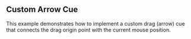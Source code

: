 ##  Custom Arrow Cue 

This example demonstrates how to implement a custom drag (arrow) cue that connects the drag origin point with the current mouse position.

[//]: <keywords:dragvisual,attached>